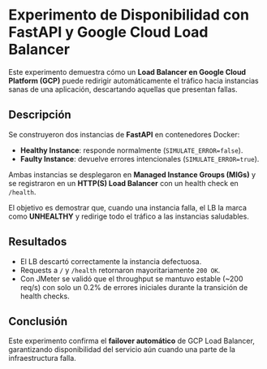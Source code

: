 # Experimento de Disponibilidad con FastAPI y Google Cloud Load Balancer

Este experimento demuestra cómo un **Load Balancer en Google Cloud Platform (GCP)** puede redirigir automáticamente el tráfico hacia instancias sanas de una aplicación, descartando aquellas que presentan fallas.

## Descripción
Se construyeron dos instancias de **FastAPI** en contenedores Docker:
- **Healthy Instance**: responde normalmente (`SIMULATE_ERROR=false`).
- **Faulty Instance**: devuelve errores intencionales (`SIMULATE_ERROR=true`).

Ambas instancias se desplegaron en **Managed Instance Groups (MIGs)** y se registraron en un **HTTP(S) Load Balancer** con un health check en `/health`.

El objetivo es demostrar que, cuando una instancia falla, el LB la marca como **UNHEALTHY** y redirige todo el tráfico a las instancias saludables.

## Resultados
- El LB descartó correctamente la instancia defectuosa.
- Requests a `/` y `/health` retornaron mayoritariamente `200 OK`.
- Con JMeter se validó que el throughput se mantuvo estable (~200 req/s) con solo un 0.2% de errores iniciales durante la transición de health checks.

## Conclusión
Este experimento confirma el **failover automático** de GCP Load Balancer, garantizando disponibilidad del servicio aún cuando una parte de la infraestructura falla.
